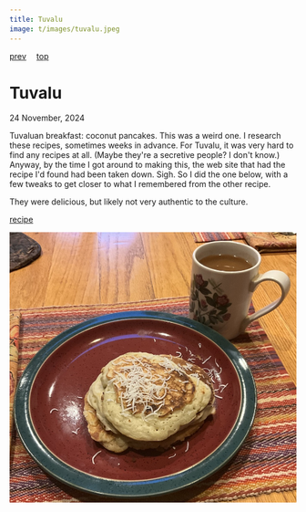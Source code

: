 ```yaml
---
title: Tuvalu
image: t/images/tuvalu.jpeg
---
```

[prev](turkmenistan.md)&emsp;
[top](../index.md)&emsp;
# Tuvalu
24 November, 2024

Tuvaluan breakfast: coconut pancakes. This was a weird one. I research
these recipes, sometimes weeks in advance. For Tuvalu, it was very
hard to find any recipes at all. (Maybe they're a secretive people? I
don't know.) Anyway, by the time I got around to making this, the web
site that had the recipe I'd found had been taken down. Sigh. So I did
the one below, with a few tweaks to get closer to what I remembered
from the other recipe.

They were delicious, but likely not very authentic to the culture.

[recipe](https://celebratingsweets.com/coconut-pancakes/)<br>

![breakfast](images/tuvalu.jpeg)

